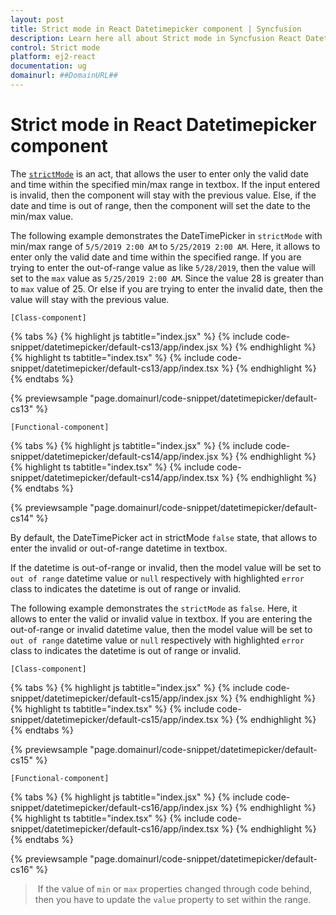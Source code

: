 ```yaml
---
layout: post
title: Strict mode in React Datetimepicker component | Syncfusion
description: Learn here all about Strict mode in Syncfusion React Datetimepicker component of Syncfusion Essential JS 2 and more.
control: Strict mode 
platform: ej2-react
documentation: ug
domainurl: ##DomainURL##
---
```


# Strict mode in React Datetimepicker component

The [`strictMode`](https://ej2.syncfusion.com/react/documentation/api/datetimepicker#strictmode) is an act, that allows the user to enter only the valid date and time within the specified min/max range in textbox. If the input entered is invalid, then the component will stay with the previous value. Else, if the date and time is out of range, then the component will set the date to the min/max value.

The following example demonstrates the DateTimePicker in `strictMode` with min/max range of `5/5/2019 2:00 AM` to
`5/25/2019 2:00 AM`. Here, it allows to enter only the valid date and time within the specified range. If you are trying to enter the out-of-range value as like `5/28/2019`, then the value will set to the `max` value as `5/25/2019 2:00 AM`. Since the value 28 is greater than to `max` value of 25. Or else if you are trying to enter the invalid date, then the value will stay with the previous value.

`[Class-component]`

{% tabs %}
{% highlight js tabtitle="index.jsx" %}
{% include code-snippet/datetimepicker/default-cs13/app/index.jsx %}
{% endhighlight %}
{% highlight ts tabtitle="index.tsx" %}
{% include code-snippet/datetimepicker/default-cs13/app/index.tsx %}
{% endhighlight %}
{% endtabs %}

 {% previewsample "page.domainurl/code-snippet/datetimepicker/default-cs13" %}

`[Functional-component]`

{% tabs %}
{% highlight js tabtitle="index.jsx" %}
{% include code-snippet/datetimepicker/default-cs14/app/index.jsx %}
{% endhighlight %}
{% highlight ts tabtitle="index.tsx" %}
{% include code-snippet/datetimepicker/default-cs14/app/index.tsx %}
{% endhighlight %}
{% endtabs %}

 {% previewsample "page.domainurl/code-snippet/datetimepicker/default-cs14" %}

By default, the DateTimePicker act in strictMode `false` state, that allows to enter the invalid or out-of-range datetime in textbox.

If the datetime is out-of-range or invalid, then the model value will be set to `out of range` datetime value or `null` respectively with highlighted `error` class to indicates the datetime is out of range or invalid.

The following example demonstrates the `strictMode` as `false`. Here, it allows to enter the valid or invalid value in textbox. If you are entering the out-of-range or invalid datetime value, then the model value will be set to `out of range` datetime value or `null` respectively with highlighted `error` class to indicates the datetime is out of range or invalid.

`[Class-component]`

{% tabs %}
{% highlight js tabtitle="index.jsx" %}
{% include code-snippet/datetimepicker/default-cs15/app/index.jsx %}
{% endhighlight %}
{% highlight ts tabtitle="index.tsx" %}
{% include code-snippet/datetimepicker/default-cs15/app/index.tsx %}
{% endhighlight %}
{% endtabs %}

 {% previewsample "page.domainurl/code-snippet/datetimepicker/default-cs15" %}

`[Functional-component]`

{% tabs %}
{% highlight js tabtitle="index.jsx" %}
{% include code-snippet/datetimepicker/default-cs16/app/index.jsx %}
{% endhighlight %}
{% highlight ts tabtitle="index.tsx" %}
{% include code-snippet/datetimepicker/default-cs16/app/index.tsx %}
{% endhighlight %}
{% endtabs %}

 {% previewsample "page.domainurl/code-snippet/datetimepicker/default-cs16" %}

> If the value of `min` or `max` properties changed through code behind, then you have to update the `value` property to set within the range.
